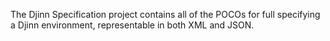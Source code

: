 The Djinn Specification project contains all of the POCOs for 
full specifying a Djinn environment, representable in both XML and JSON.	